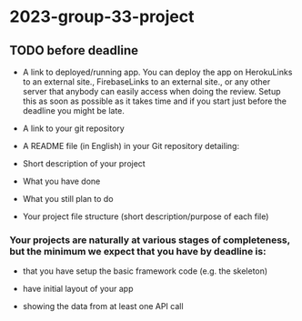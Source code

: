 # 2023-group-33-project

## TODO before deadline
- A link to deployed/running app. You can deploy the app on HerokuLinks to an external site., FirebaseLinks to an external site., or any other server that anybody can easily access when doing the review. Setup this as soon as possible as it takes time and if you start just before the deadline you might be late.

- A link to your git repository

- A README file (in English) in your Git repository detailing:

- Short description of your project

- What you have done

- What you still plan to do

- Your project file structure (short description/purpose of each file)

### Your projects are naturally at various stages of completeness, but the minimum we expect that you have by deadline is:


- that you have setup the basic framework code (e.g. the skeleton)

- have initial layout of your app

- showing the data from at least one API call
